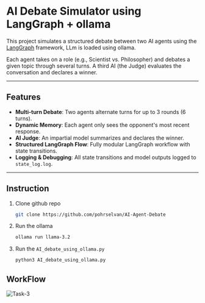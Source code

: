 # AI Debate Simulator using LangGraph + ollama

This project simulates a structured debate between two AI agents using the [LangGraph](https://python.langchain.com/docs/langgraph/) framework, LLm is loaded using ollama.

Each agent takes on a role (e.g., Scientist vs. Philosopher) and debates a given topic through several turns. A third AI (the Judge) evaluates the conversation and declares a winner.

---

## Features

-  **Multi-turn Debate**: Two agents alternate turns for up to 3 rounds (6 turns).
-  **Dynamic Memory**: Each agent only sees the opponent's most recent response.
-  **AI Judge**: An impartial model summarizes and declares the winner.
-  **Structured LangGraph Flow**: Fully modular LangGraph workflow with state transitions.
-  **Logging & Debugging**: All state transitions and model outputs logged to `state_log.log`.

---

## Instruction
1. Clone github repo
   ```bash
   git clone https://github.com/pohrselvan/AI-Agent-Debate

2. Run the ollama
   ```bash
   ollama run llama-3.2

3. Run the `AI_debate_using_ollama.py`
   ```bash
   python3 AI_debate_using_ollama.py

## WorkFlow 
![Task-3](https://github.com/user-attachments/assets/5ed246ad-0226-4853-ae5c-e56ac6639a85)
